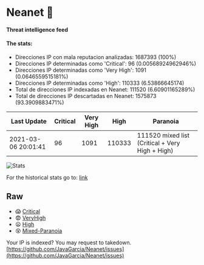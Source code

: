 # Neanet :hocho:
#### Threat intelligence feed
#### The stats:

- Direcciones IP con mala reputacion analizadas: 1687393 (100%)
- Direcciones IP determinadas como 'Critical':  96 (0.00568924962946%)
- Direcciones IP determinadas como 'Very High':  1091 (0.0646559515181%)
- Direcciones IP determinadas como 'High':  110333 (6.53866645174)
- Total de direcciones IP indexadas en Neanet:  111520 (6.60901165289%)
- Total de direcciones IP descartadas en Neanet:  1575873 (93.3909883471%)

| Last Update | Critical | Very High | High | Paranoia |
| --- | --- | --- | --- | --- |
| 2021-03-06 20:01:41 | 96 | 1091 | 110333 | 111520 mixed list (Critical + Very High + High)|

![Stats](https://docs.google.com/spreadsheets/d/e/2PACX-1vSnaNMIXVabIpDJjufMlzH7poXnshF3mgd8Is1g9ytUEzVsP5my4Trn8f-xkoLLQ38xpL3HtmUexLo6/pubchart?oid=501124687&format=image)

For the historical stats go to: [link](/stats.csv)
## Raw
- :scream: [Critical](https://raw.githubusercontent.com/JavaGarcia/Neanet/master/blacklists/neanet_critical.txt)
- :fearful: [VeryHigh](https://raw.githubusercontent.com/JavaGarcia/Neanet/master/blacklists/neanet_veryHigh.txtt)
- :frowning: [High](https://raw.githubusercontent.com/JavaGarcia/Neanet/master/blacklists/neanet_high.txt)
- :dizzy_face: [Mixed-Paranoia](https://raw.githubusercontent.com/JavaGarcia/Neanet/master/blacklists/neanet_all.txt)


Your IP is indexed? You may request to takedown. [https://github.com/JavaGarcia/Neanet/issues](https://github.com/JavaGarcia/Neanet/issues)


































































































































































































































































































































































































































































































































































































































































































































































































































































































































































































































































































































































































































































































































































































































































































































































































































































































































































































































































































































































































































































































































































































































































































































































































































































































































































































































































































































































































































































































































































































































































































































































































































































































































































































































































































































































































































































































































































































































































































































































































































































































































































































































































































































































































































































































































































































































































































































































































































































